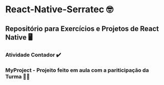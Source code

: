 # React-Native-Serratec 🤓
## Repositório para Exercícios e Projetos de React Native 🖥️

### Atividade Contador ✔️

### MyProject - Projeito feito em aula com a pariticipação da Turma 👷‍♂️
